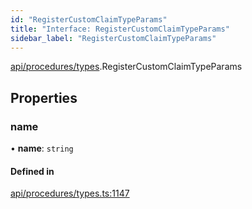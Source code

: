 ```yaml
---
id: "RegisterCustomClaimTypeParams"
title: "Interface: RegisterCustomClaimTypeParams"
sidebar_label: "RegisterCustomClaimTypeParams"
---
```


[api/procedures/types](../../../../../modules/API/Procedures/Types/Types.md).RegisterCustomClaimTypeParams

## Properties

### name

• **name**: `string`

#### Defined in

[api/procedures/types.ts:1147](https://github.com/PolymeshAssociation/polymesh-sdk/blob/b6f9fb883/src/api/procedures/types.ts#L1147)
